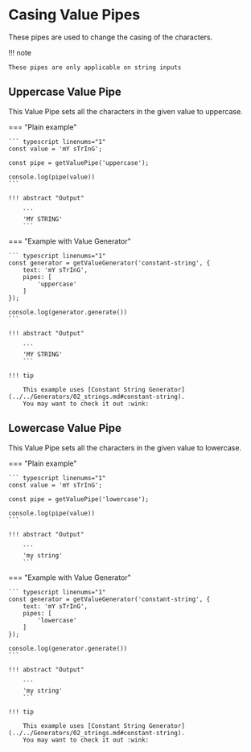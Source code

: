 # Casing Value Pipes

These pipes are used to change the casing of the characters.

!!! note

    These pipes are only applicable on string inputs

## Uppercase Value Pipe

This Value Pipe sets all the characters in the given value to uppercase.

=== "Plain example"

    ``` typescript linenums="1"
    const value = 'mY sTrInG';

    const pipe = getValuePipe('uppercase');

    console.log(pipe(value))
    ```

    !!! abstract "Output"

        ```
        'MY STRING'
        ```

=== "Example with Value Generator"

    ``` typescript linenums="1"
    const generator = getValueGenerator('constant-string', {
        text: 'mY sTrInG',
        pipes: [
            'uppercase'
        ]
    });

    console.log(generator.generate())
    ```

    !!! abstract "Output"

        ```
        'MY STRING'
        ```

    !!! tip

        This example uses [Constant String Generator](../../Generators/02_strings.md#constant-string).
        You may want to check it out :wink:

## Lowercase Value Pipe

This Value Pipe sets all the characters in the given value to lowercase.

=== "Plain example"

    ``` typescript linenums="1"
    const value = 'mY sTrInG';

    const pipe = getValuePipe('lowercase');

    console.log(pipe(value))
    ```

    !!! abstract "Output"

        ```
        'my string'
        ```

=== "Example with Value Generator"

    ``` typescript linenums="1"
    const generator = getValueGenerator('constant-string', {
        text: 'mY sTrInG',
        pipes: [
            'lowercase'
        ]
    });

    console.log(generator.generate())
    ```

    !!! abstract "Output"

        ```
        'my string'
        ```

    !!! tip

        This example uses [Constant String Generator](../../Generators/02_strings.md#constant-string).
        You may want to check it out :wink:

